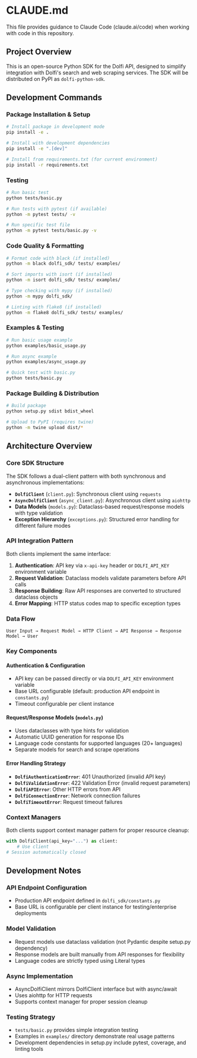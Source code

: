 # CLAUDE.md

This file provides guidance to Claude Code (claude.ai/code) when working with code in this repository.

## Project Overview
This is an open-source Python SDK for the Dolfi API, designed to simplify integration with Dolfi's search and web scraping services. The SDK will be distributed on PyPI as `dolfi-python-sdk`.

## Development Commands

### Package Installation & Setup
```bash
# Install package in development mode
pip install -e .

# Install with development dependencies
pip install -e ".[dev]"

# Install from requirements.txt (for current environment)
pip install -r requirements.txt
```

### Testing
```bash
# Run basic test
python tests/basic.py

# Run tests with pytest (if available)
python -m pytest tests/ -v

# Run specific test file
python -m pytest tests/basic.py -v
```

### Code Quality & Formatting
```bash
# Format code with black (if installed)
python -m black dolfi_sdk/ tests/ examples/

# Sort imports with isort (if installed)  
python -m isort dolfi_sdk/ tests/ examples/

# Type checking with mypy (if installed)
python -m mypy dolfi_sdk/

# Linting with flake8 (if installed)
python -m flake8 dolfi_sdk/ tests/ examples/
```

### Examples & Testing
```bash
# Run basic usage example
python examples/basic_usage.py

# Run async example
python examples/async_usage.py

# Quick test with basic.py
python tests/basic.py
```

### Package Building & Distribution
```bash
# Build package
python setup.py sdist bdist_wheel

# Upload to PyPI (requires twine)
python -m twine upload dist/*
```

## Architecture Overview

### Core SDK Structure
The SDK follows a dual-client pattern with both synchronous and asynchronous implementations:

- **`DolfiClient`** (`client.py`): Synchronous client using `requests`
- **`AsyncDolfiClient`** (`async_client.py`): Asynchronous client using `aiohttp`
- **Data Models** (`models.py`): Dataclass-based request/response models with type validation
- **Exception Hierarchy** (`exceptions.py`): Structured error handling for different failure modes

### API Integration Pattern
Both clients implement the same interface:
1. **Authentication**: API key via `x-api-key` header or `DOLFI_API_KEY` environment variable
2. **Request Validation**: Dataclass models validate parameters before API calls
3. **Response Building**: Raw API responses are converted to structured dataclass objects
4. **Error Mapping**: HTTP status codes map to specific exception types

### Data Flow
```
User Input → Request Model → HTTP Client → API Response → Response Model → User
```

### Key Components

#### Authentication & Configuration
- API key can be passed directly or via `DOLFI_API_KEY` environment variable
- Base URL configurable (default: production API endpoint in `constants.py`)
- Timeout configurable per client instance

#### Request/Response Models (`models.py`)
- Uses dataclasses with type hints for validation
- Automatic UUID generation for response IDs
- Language code constants for supported languages (20+ languages)
- Separate models for search and scrape operations

#### Error Handling Strategy
- **`DolfiAuthenticationError`**: 401 Unauthorized (invalid API key)
- **`DolfiValidationError`**: 422 Validation Error (invalid request parameters)  
- **`DolfiAPIError`**: Other HTTP errors from API
- **`DolfiConnectionError`**: Network connection failures
- **`DolfiTimeoutError`**: Request timeout failures

### Context Managers
Both clients support context manager pattern for proper resource cleanup:
```python
with DolfiClient(api_key="...") as client:
    # Use client
# Session automatically closed
```

## Development Notes

### API Endpoint Configuration
- Production API endpoint defined in `dolfi_sdk/constants.py`
- Base URL is configurable per client instance for testing/enterprise deployments

### Model Validation
- Request models use dataclass validation (not Pydantic despite setup.py dependency)
- Response models are built manually from API responses for flexibility
- Language codes are strictly typed using Literal types

### Async Implementation
- AsyncDolfiClient mirrors DolfiClient interface but with async/await
- Uses aiohttp for HTTP requests
- Supports context manager for proper session cleanup

### Testing Strategy
- `tests/basic.py` provides simple integration testing
- Examples in `examples/` directory demonstrate real usage patterns
- Development dependencies in setup.py include pytest, coverage, and linting tools